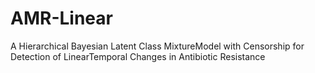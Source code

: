 # AMR-Linear
A Hierarchical Bayesian Latent Class MixtureModel with Censorship for Detection of LinearTemporal Changes in Antibiotic Resistance
